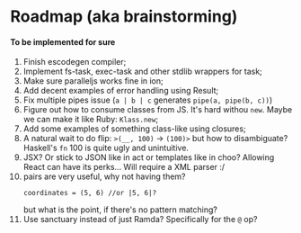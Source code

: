 # Roadmap (aka brainstorming)

#### To be implemented for sure

1.  Finish escodegen compiler;
2.  Implement fs-task, exec-task and other stdlib wrappers for task;
3.  Make sure paralleljs works fine in ion;
4.  Add decent examples of error handling using Result;
5.  Fix multiple pipes issue (`a | b | c` generates `pipe(a, pipe(b, c))`)
6.  Figure out how to consume classes from JS. It's hard withou `new`. Maybe we
    can make it like Ruby: `Klass.new`;
7.  Add some examples of something class-like using closures;
8.  A natural wait to do flip: `>(__, 100)` -> `(100)>` but how to disambiguate?
    Haskell's `fn` 100 is quite ugly and unintuitive.
9.  JSX? Or stick to JSON like in act or templates like in choo? Allowing React
    can have its perks... Will require a XML parser :/
10. pairs are very useful, why not having them?
	  ```
	  coordinates = (5, 6) //or |5, 6|?
	  ```
	  but what is the point, if there's no pattern matching?   
11. Use sanctuary instead of just Ramda? Specifically for the `@` op?